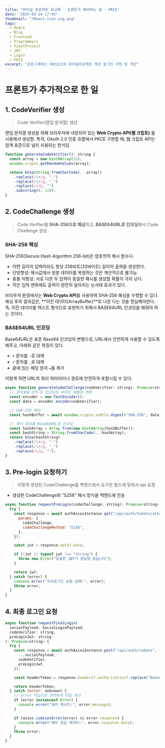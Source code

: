 ```yaml
---
title: "파이널 프로젝트 회고록 - 프론트가 해야하는 일 - PKCE"
date: "2025-03-24 17:45"
thumbnail: "/React-icon.svg.png"
tags:
  - React
  - Blog
  - Frontend
  - Programmers
  - FinalProject
  - JWT
  - Login
  - PKCE
excerpt: "프로그래머스 데브코스의 파이널프로젝트 개선 로그인 구현 및 개선"
---
```


# 프론트가 추가적으로 한 일


## 1. CodeVerifier 생성

> Code Verifier(랜덤 문자열) 생성

랜덤 문자열 생성을 위해 브라우저에 내장되어 있는 **Web Crypto API(웹 크립토)** 를 사용해서 생성함.
특히, OAuth 2.0 인증 흐름에서 PKCE 구현할 때, 웹 크립토 API는 업계 표준으로 널리 사용되는 방식임.

```javascript
function generateCodeVerifier(): string {
  const array = new Uint8Array(32);
  window.crypto.getRandomValues(array);

  return btoa(String.fromCharCode(...array))
    .replace(/\+/g, "-")
    .replace(/\//g, "_")
    .replace(/=/g, "")
    .substring(0, 128);
}
```

## 2. CodeChallenge 생성

>Code Verifier를 **SHA-256으로 해싱**하고, **BASE64URL로 인코딩**해서 Code Challenge 생성

### SHA-256 해싱
SHA-256(Secure Hash Algorithm 256-bit)은 암호학적 해시 함수다.

- 어떤 길이의 입력이라도 항상 256비트(32바이트) 길이의 출력을 생성한다.
- 단방향성: 해시값에서 원본 데이터를 복원하는 것은 계산적으로 불가능.
- 충돌 저항성: 서로 다른 두 입력이 동일한 해시를 생성할 확률이 극히 낮다.
- 작은 입력 변화에도 출력이 완전히 달라지는 눈사태 효과가 있다.

브라우저 환경에서는 **Web Crypto API**를 사용하여 SHA-256 해싱을 수행할 수 있다.
해싱 후의 결과값은, **이진 데이터(ArrayBuffer)**로 나온 다는 것을 명심해야한다.
즉, 이진 데이터를 텍스트 형식으로 표현하기 위해서 BASE64URL 인코딩을 해줘야 하는 것이다.

### BASE64URL 인코딩
Base64URL은 표준 Base64 인코딩의 변형으로, URL에서 안전하게 사용할 수 있도록 해주고, 아래와 같은 특징이 있다.

- `+` 문자를 `-`로 대체
- `/` 문자를 `_`로 대체
- 끝에 있는 패딩 문자 `=`를 제거

이렇게 하면 URL의 쿼리 파라미터나 경로에 안전하게 포함시킬 수 있다.


```javascript
async function generateCodeChallenge(codeVerifier: string): Promise<string> {
  // 문자열을 UTF-8 인코딩된 바이트 배열로 변환
  const encoder = new TextEncoder();
  const data = encoder.encode(codeVerifier);

  // SHA-256 해싱
  const hashBuffer = await window.crypto.subtle.digest("SHA-256", data);

  // 해시 결과를 Base64URL로 인코딩
  const hashArray = Array.from(new Uint8Array(hashBuffer));
  const hashString = String.fromCharCode(...hashArray);
  return btoa(hashString)
    .replace(/\+/g, "-")
    .replace(/\//g, "_")
    .replace(/=/g, "");
}
```

## 3. Pre-login 요청하기

>이렇게 생성된 CodeChallenge를 백엔드에서 요구한 필드에 맞춰서 api 요청
- 생성한 CodeChallenge와 "S256" 해시 방식을 백엔드에 전송

```javascript
async function requestPreLogin(codeChallenge: string): Promise<string> {
  try {
    const response = await authAxiosInstance.get("/api/auth/tokens/attempts", {
      params: {
        codeChallenge,
        codeChallengeMethod: "S256",
      },
    });

    const jwt = response.data?.data;

    if (!jwt || typeof jwt !== "string") {
      throw new Error("유효한 JWT가 응답에 없습니다");
    }

    return jwt;
  } catch (error) {
    console.error("프리로그인 요청 실패:", error);
    throw error;
  }
}
```

## 4. 최종 로그인 요청

```javascript
async function requestFinalLogin(
  socialPayload: SocialLoginPayload,
  codeVerifier: string,
  preLoginJwt: string
): Promise<string> {
  try {
    const response = await authAxiosInstance.post("/api/auth/tokens", {
      ...socialPayload,
      codeVerifier,
      preLoginJwt,
    });

    const headerToken = response.headers?.authorization?.replace("Bearer ", "");

    return headerToken;
  } catch (error: unknown) {
    // Error 타입으로 안전하게 타입 체크
    if (error instanceof Error) {
      console.error("에러 메시지:", error.message);
    }

    if (axios.isAxiosError(error) && error.response) {
      console.error("에러 응답 데이터:", error.response.data);
    }
    throw error;
  }
}
```